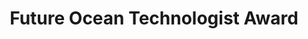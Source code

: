 ---
layout: post
year: 2018
inline: true
title: Future Ocean Technologist Award
where: Minister (Ministry of Ocean and Fisheries in Korea)
---